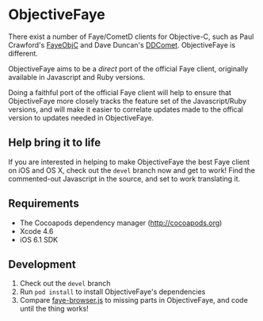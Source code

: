 ObjectiveFaye
=============

There exist a number of Faye/CometD clients for Objective-C, such as Paul Crawford's [FayeObjC](https://github.com/pcrawfor/FayeObjC) and Dave Duncan's [DDComet](https://github.com/ddunkin/cometclient/tree/master/DDComet). ObjectiveFaye is different.

ObjectiveFaye aims to be a _direct_ port of the official Faye client, originally available in Javascript and Ruby versions.

Doing a faithful port of the official Faye client will help to ensure that ObjectiveFaye more closely tracks the feature set of the Javascript/Ruby versions, and will make it easier to correlate updates made to the offical version to updates needed in ObjectiveFaye.

Help bring it to life
---------------------

If you are interested in helping to make ObjectiveFaye the best Faye client on iOS and OS X, check out the `devel` branch now and get to work! Find the commented-out Javascript in the source, and set to work translating it.

Requirements
------------

* The Cocoapods dependency manager (http://cocoapods.org)
* Xcode 4.6
* iOS 6.1 SDK

Development
-----------

1. Check out the `devel` branch
2. Run `pod install` to install ObjectiveFaye's dependencies
3. Compare [faye-browser.js](https://gist.github.com/steveluscher/4969398) to missing parts in ObjectiveFaye, and code until the thing works!